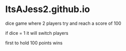 # ItsAJess2.github.io

dice game where 2 players try and reach a score of 100

if dice = 1 it will switch players

first to hold 100 points wins
